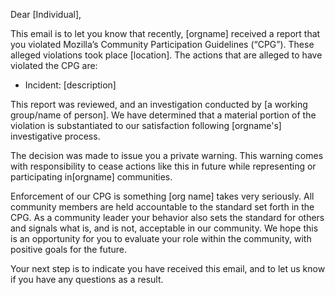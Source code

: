 Dear [Individual],

This email is to let you know that recently, [orgname] received a report that you violated Mozilla’s Community Participation Guidelines (“CPG”). These alleged violations took place [location].  The actions that are alleged to have violated the CPG are:

* Incident: [description]

This report was reviewed, and an investigation conducted by [a working group/name of person].  We have determined that a material portion of  the violation is substantiated to our satisfaction following [orgname's] investigative process.  

The decision was made to issue you a private warning. This warning comes with responsibility to cease actions like this in future while representing or participating in[orgname] communities.


Enforcement of our CPG is something [org name] takes very seriously.  All community members are held accountable to the standard set forth in the CPG.  As a community leader your behavior also sets the standard for others and signals what is, and is not, acceptable in our community.  We hope this is an opportunity for you to evaluate your role within the community, with positive goals for the future.

Your next step is to indicate you have received this email, and to let us know if you have any questions as a result.
